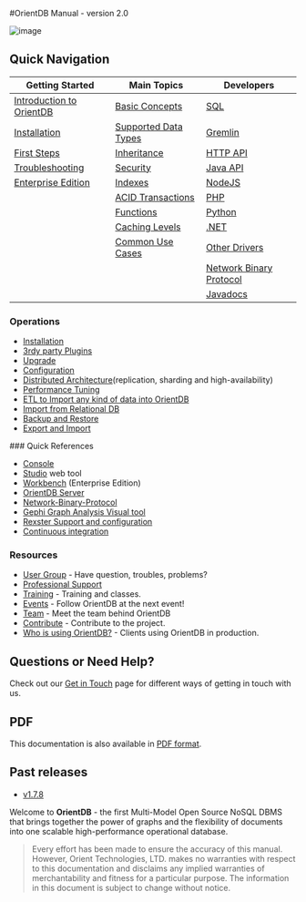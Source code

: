 #OrientDB Manual - version 2.0

![image](http://www.orientdb.com/images/orientdb_logo_mid.png)

## Quick Navigation

|Getting Started	|Main Topics    |Developers   |
|-----------------------|---------------|-------------|
| [Introduction to OrientDB](Tutorial-Introduction-to-the-NoSQL-world.md) | [Basic Concepts](Concepts.md)  | [SQL](sql/SQL.md) | 
| [Installation](Tutorial-Installation.md) | [Supported Data Types](Types.md) | [Gremlin](Gremlin.md) | 
| [First Steps](Tutorial-Introduction-to-the-NoSQL-world.md) | [Inheritance](Inheritance.md) | [HTTP API](OrientDB-REST.md) |
| [Troubleshooting](Troubleshooting.md) |[Security](Security.md) | [Java API](Java-API.md) |
| [Enterprise Edition](Enterprise-Edition.md) | [Indexes](Indexes.md) | [NodeJS](https://github.com/orientechnologies/orientjs) |
| | [ACID Transactions](Transactions.md) | [PHP](https://github.com/orientechnologies/PhpOrient) |
| | [Functions](Functions.md) | [Python](https://github.com/orientechnologies/pyorient)|
| | [Caching Levels](Caching.md) | [.NET](https://github.com/orientechnologies/OrientDB-NET.binary) | 
| | [Common Use Cases](Use-Cases.md) | [Other Drivers](Programming-Language-Bindings.md) |
| | | [Network Binary Protocol](Network-Binary-Protocol.md) |
| | | [Javadocs](http://www.orientechnologies.com/javadoc/latest/) |

### Operations
- [Installation](Tutorial-Installation.md)
- [3rdy party Plugins](Plugins.md)
- [Upgrade](Upgrade.md) 
- [Configuration](Configuration.md)
- [Distributed Architecture](Distributed-Architecture.md)(replication, sharding and high-availability)
- [Performance Tuning](Performance-Tuning.md)
- [ETL to Import any kind of data into OrientDB](ETL-Introduction.md)
- [Import from Relational DB](Import-From-RDBMS.md)
- [Backup and Restore](Backup-and-Restore.md)
- [Export and Import](Export-and-Import.md)

### Quick References
- [Console](console/Console-Commands.md)
- [Studio](Home-page.md) web tool
- [Workbench](http://www.orientechnologies.com/enterprise/1.7.4/userguide.html) (Enterprise Edition) 
- [OrientDB Server](DB-Server.md)
- [Network-Binary-Protocol](Network-Binary-Protocol.md) 
- [Gephi Graph Analysis Visual tool](Gephi.md)
- [Rexster Support and configuration](Rexster.md)
- [Continuous integration](http://helios.orientechnologies.com/)

### Resources
- [User Group](http://www.orientechnologies.com/active-user-community) - Have question, troubles, problems?
- [Professional Support](http://orientechnologies.com/support)
- [Training](http://orientechnologies.com/training) - Training and classes.
- [Events](http://www.orientechnologies.com/event) - Follow OrientDB at the next event!
- [Team](Team.md) - Meet the team behind OrientDB
- [Contribute](Contribute-to-OrientDB.md) - Contribute to the project.
- [Who is using OrientDB?](http://www.orientechnologies.com/customers) - Clients using OrientDB in production.

## Questions or Need Help?
Check out our [Get in Touch](Get-in-Touch.md) page for different ways of getting in touch with us.


## PDF
This documentation is also available in [PDF format](OrientDB-Manual.pdf).

## Past releases
- [v1.7.8](http://www.orientechnologies.com/docs/1.7.8/)


Welcome to **OrientDB** - the first Multi-Model Open Source NoSQL DBMS that brings together the power of graphs and the flexibility of documents into one scalable high-performance operational database.

>Every effort has been made to ensure the accuracy of this manual. However, Orient Technologies, LTD. makes no warranties with respect to this documentation and disclaims any implied warranties of merchantability and fitness for a particular purpose. The information in this document is subject to change without notice.
